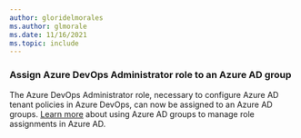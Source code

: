```yaml
---
author: gloridelmorales
ms.author: glmorale
ms.date: 11/16/2021
ms.topic: include
---
```

### Assign Azure DevOps Administrator role to an Azure AD group

The Azure DevOps Administrator role, necessary to configure Azure AD tenant policies in Azure DevOps, can now be assigned to an Azure AD groups. [Learn more](/azure/active-directory/roles/groups-concept) about using Azure AD groups to manage role assignments in Azure AD.